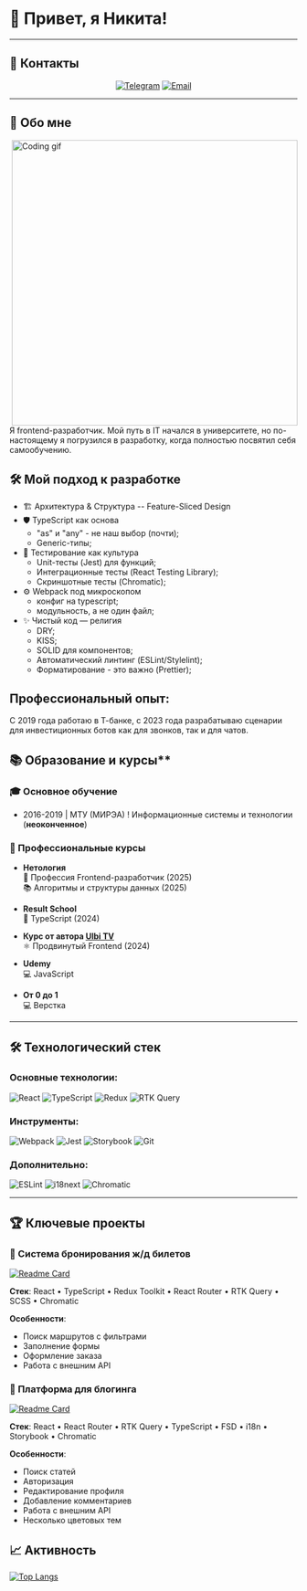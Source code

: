 # 👋 Привет, я Никита!
---
## 🤝 Контакты

<div align="center">

[![Telegram](https://img.shields.io/badge/-Telegram-26A5E4?logo=telegram&logoColor=white&style=for-the-badge)](https://t.me/fallenLuc)
[![Email](https://img.shields.io/badge/-Email-EA4335?logo=gmail&logoColor=white&style=for-the-badge)](mailto:fallen.luc.private@meridiansteam.com)

</div>

---

## 🚀 Обо мне

 <img  width="500" align="right" src="https://media.giphy.com/media/qgQUggAC3Pfv687qPC/giphy.gif" alt="Coding gif"/>

Я frontend-разработчик. Мой путь в IT начался в университете, но по-настоящему я погрузился в разработку, когда полностью посвятил себя самообучению.

## 🛠️ Мой подход к разработке

* 🏗️ Архитектура & Структура -- Feature-Sliced Design
* 🛡️ TypeScript как основа
  * "as" и "any" - не наш выбор (почти); 
  * Generic-типы;
* 🧪 Тестирование как культура
  * Unit-тесты (Jest) для функций;
  * Интеграционные тесты (React Testing Library);
  * Скриншотные тесты (Chromatic);
* ⚙️ Webpack под микроскопом
  * конфиг на typescript;
  * модульность, а не один файл;
* ✨ Чистый код — религия
  - DRY;
  - KISS;
  - SOLID для компонентов;
  - Автоматический линтинг (ESLint/Stylelint);
  - Форматирование - это важно (Prettier);

## Профессиональный опыт:
С 2019 года работаю в Т-банке, c 2023 года разрабатываю сценарии для инвестиционных ботов как для звонков, так и для чатов.

## 📚 Образование и курсы**

### 🎓 Основное обучение
+ 2016-2019 | МТУ (МИРЭА) ! Информационные системы и технологии (**неоконченное**)

### 🏅 Профессиональные курсы
- **Нетология**  
  🎯 Профессия Frontend-разработчик (2025)  
  📚 Алгоритмы и структуры данных (2025)

- **Result School**  
  🔷 TypeScript (2024)

- **Курс от автора [Ulbi TV](https://www.youtube.com/@UlbiTV/videos)**  
  ⚛️ Продвинутый Frontend (2024)

- **Udemy**  
  💻 JavaScript
- **От 0 до 1**  
  💻 Верстка

---

## 🛠️ Технологический стек

### Основные технологии:
![React](https://img.shields.io/badge/-React-61DAFB?logo=react&logoColor=white)
![TypeScript](https://img.shields.io/badge/-TypeScript-3178C6?logo=typescript&logoColor=white)
![Redux](https://img.shields.io/badge/-Redux-764ABC?logo=redux&logoColor=white)
![RTK Query](https://img.shields.io/badge/-RTK_Query-764ABC?logo=redux&logoColor=white)

### Инструменты:
![Webpack](https://img.shields.io/badge/-Webpack-8DD6F9?logo=webpack&logoColor=black)
![Jest](https://img.shields.io/badge/-Jest-C21325?logo=jest&logoColor=white)
![Storybook](https://img.shields.io/badge/-Storybook-FF4785?logo=storybook&logoColor=white)
![Git](https://img.shields.io/badge/-Git-F05032?logo=git&logoColor=white)

### Дополнительно:
![ESLint](https://img.shields.io/badge/-ESLint-4B32C3?logo=eslint&logoColor=white)
![i18next](https://img.shields.io/badge/-i18next-26A69A?logo=i18next&logoColor=white)
![Chromatic](https://img.shields.io/badge/-Chromatic-F24E1E?logo=chromatic&logoColor=white)

---

## 🏆 Ключевые проекты

### 🚂 Система бронирования ж/д билетов
[![Readme Card](https://github-readme-stats.vercel.app/api/pin?username=FallenLuc&repo=RailwayTicketBookingSystem)](https://github.com/FallenLuc/RailwayTicketBookingSystem)

**Стек**: React • TypeScript • Redux Toolkit • React Router • RTK Query • SCSS • Chromatic

**Особенности**:
- Поиск маршрутов с фильтрами
- Заполнение формы
- Оформление заказа
- Работа с внешним API

### 📝 Платформа для блогинга
[![Readme Card](https://github-readme-stats.vercel.app/api/pin?username=FallenLuc&repo=Advanced-Frontend-Project)](https://github.com/FallenLuc/Advanced-Frontend-Project)

**Стек**: React • React Router • RTK Query • TypeScript • FSD • i18n • Storybook • Chromatic

**Особенности**:
- Поиск статей
- Авторизация
- Редактирование профиля
- Добавление комментариев
- Работа с внешним API
- Несколько цветовых тем

## 📈 Активность

[![Top Langs](https://github-readme-stats.vercel.app/api/top-langs/?username=FallenLuc&layout=normal)](https://github.com/FallenLuc)
